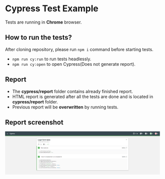# Cypress Test Example

Tests are running in **Chrome** browser.

## How to run the tests?

After cloning repository, please run `npm i` command before starting tests.

- `npm run cy:run` to run tests headlessly.
- `npm run cy:open` to open Cypress(Does not generate report).

## Report

- The **cypress/report** folder contains already finished report.
- HTML report is generated after all the tests are done and is located in **cypress/report** folder.
- Previous report will be **overwritten** by running tests.

## Report screenshot

![Report screenshot](/cypress/report/report.png?raw=true)
